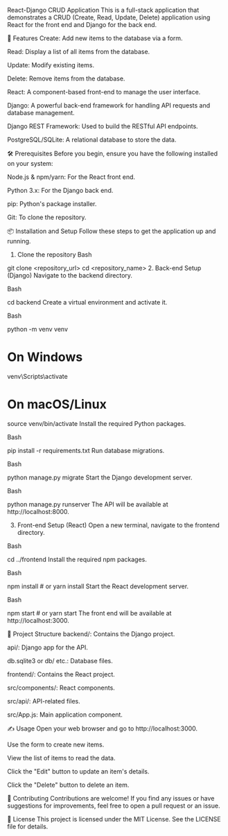 React-Django CRUD Application
This is a full-stack application that demonstrates a CRUD (Create, Read, Update, Delete) application using React for the front end and Django for the back end.

🚀 Features
Create: Add new items to the database via a form.

Read: Display a list of all items from the database.

Update: Modify existing items.

Delete: Remove items from the database.

React: A component-based front-end to manage the user interface.

Django: A powerful back-end framework for handling API requests and database management.

Django REST Framework: Used to build the RESTful API endpoints.

PostgreSQL/SQLite: A relational database to store the data.

🛠️ Prerequisites
Before you begin, ensure you have the following installed on your system:

Node.js & npm/yarn: For the React front end.

Python 3.x: For the Django back end.

pip: Python's package installer.

Git: To clone the repository.

📦 Installation and Setup
Follow these steps to get the application up and running.

1. Clone the repository
Bash

git clone <repository_url>
cd <repository_name>
2. Back-end Setup (Django)
Navigate to the backend directory.

Bash

cd backend
Create a virtual environment and activate it.

Bash

python -m venv venv
# On Windows
venv\Scripts\activate
# On macOS/Linux
source venv/bin/activate
Install the required Python packages.

Bash

pip install -r requirements.txt
Run database migrations.

Bash

python manage.py migrate
Start the Django development server.

Bash

python manage.py runserver
The API will be available at http://localhost:8000.

3. Front-end Setup (React)
Open a new terminal, navigate to the frontend directory.

Bash

cd ../frontend
Install the required npm packages.

Bash

npm install # or yarn install
Start the React development server.

Bash

npm start # or yarn start
The front end will be available at http://localhost:3000.

📂 Project Structure
backend/: Contains the Django project.

api/: Django app for the API.

db.sqlite3 or db/ etc.: Database files.

frontend/: Contains the React project.

src/components/: React components.

src/api/: API-related files.

src/App.js: Main application component.

✍️ Usage
Open your web browser and go to http://localhost:3000.

Use the form to create new items.

View the list of items to read the data.

Click the "Edit" button to update an item's details.

Click the "Delete" button to delete an item.

🤝 Contributing
Contributions are welcome! If you find any issues or have suggestions for improvements, feel free to open a pull request or an issue.

📄 License
This project is licensed under the MIT License. See the LICENSE file for details.
